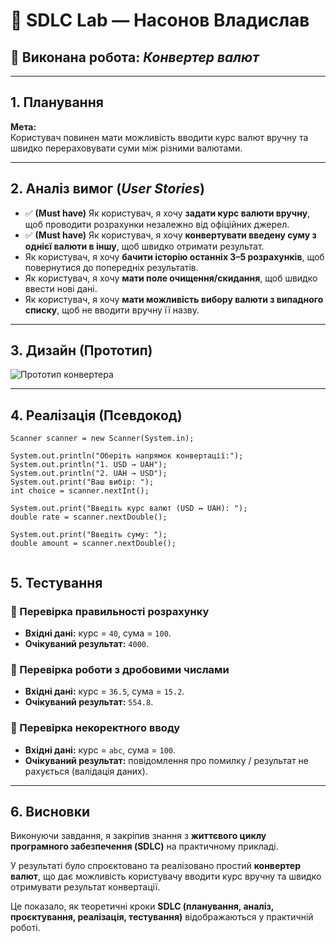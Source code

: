 # 📝 SDLC Lab — Насонов Владислав

## 📌 Виконана робота: *Конвертер валют*

---

## 1. Планування
**Мета:**  
Користувач повинен мати можливість вводити курс валют вручну та швидко перераховувати суми між різними валютами.

---

## 2. Аналіз вимог (*User Stories*)
- ✅ **(Must have)** Як користувач, я хочу **задати курс валюти вручну**, щоб проводити розрахунки незалежно від офіційних джерел.  
- ✅ **(Must have)** Як користувач, я хочу **конвертувати введену суму з однієї валюти в іншу**, щоб швидко отримати результат.  
- Як користувач, я хочу **бачити історію останніх 3–5 розрахунків**, щоб повернутися до попередніх результатів.  
- Як користувач, я хочу **мати поле очищення/скидання**, щоб швидко ввести нові дані.  
- Як користувач, я хочу **мати можливість вибору валюти з випадного списку**, щоб не вводити вручну її назву.  

---

## 3. Дизайн (Прототип)
![Прототип конвертера](https://i.ibb.co/MyLGd8dq/convert.png)

---

## 4. Реалізація (Псевдокод)
```pseudo
Scanner scanner = new Scanner(System.in);

System.out.println("Оберіть напрямок конвертації:");
System.out.println("1. USD → UAH");
System.out.println("2. UAH → USD");
System.out.print("Ваш вибір: ");
int choice = scanner.nextInt();

System.out.print("Введіть курс валют (USD ↔ UAH): ");
double rate = scanner.nextDouble();

System.out.print("Введіть суму: ");
double amount = scanner.nextDouble();


```
## 5. Тестування

### 🔹 Перевірка правильності розрахунку
- **Вхідні дані:** курс = `40`, сума = `100`.  
- **Очікуваний результат:** `4000`.  

### 🔹 Перевірка роботи з дробовими числами
- **Вхідні дані:** курс = `36.5`, сума = `15.2`.  
- **Очікуваний результат:** `554.8`.  

### 🔹 Перевірка некоректного вводу
- **Вхідні дані:** курс = `abc`, сума = `100`.  
- **Очікуваний результат:** повідомлення про помилку / результат не рахується (валідація даних).  

---

## 6. Висновки
Виконуючи завдання, я закріпив знання з **життєвого циклу програмного забезпечення (SDLC)** на практичному прикладі.  

У результаті було спроєктовано та реалізовано простий **конвертер валют**, що дає можливість користувачу вводити курс вручну та швидко отримувати результат конвертації.  

Це показало, як теоретичні кроки **SDLC (планування, аналіз, проєктування, реалізація, тестування)** відображаються у практичній роботі.  

